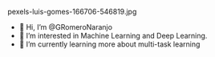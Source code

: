 pexels-luis-gomes-166706-546819.jpg


- 👋 Hi, I’m @GRomeroNaranjo
- 👀 I’m interested in Machine Learning and Deep Learning.
- 🌱 I’m currently learning more about multi-task learning

<!---
GRomeroNaranjo/GRomeroNaranjo is a ✨ special ✨ repository because its `README.md` (this file) appears on your GitHub profile.
You can click the Preview link to take a look at your changes.
--->
